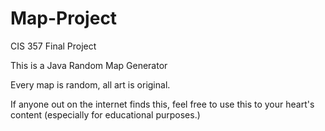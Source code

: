 # Map-Project
CIS 357 Final Project

This is a Java Random Map Generator

Every map is random, all art is original.

If anyone out on the internet finds this, feel free to use this to your heart's content (especially for educational purposes.)
